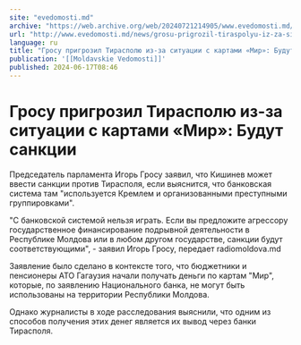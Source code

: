 ```yaml
---
site: "evedomosti.md"
archive: "https://web.archive.org/web/20240721214905/www.evedomosti.md/news/grosu-prigrozil-tiraspolyu-iz-za-situacii-s-kartami-mir-budu"
url: "http://www.evedomosti.md/news/grosu-prigrozil-tiraspolyu-iz-za-situacii-s-kartami-mir-budu"
language: ru
title: "Гросу пригрозил Тирасполю из-за ситуации с картами «Мир»: Будут санкции"
publication: '[[Moldavskie Vedomosti]]'
published: 2024-06-17T08:46
---
```


# Гросу пригрозил Тирасполю из-за ситуации с картами «Мир»: Будут санкции

Председатель парламента Игорь Гросу заявил, что Кишинев может ввести санкции против Тирасполя, если выяснится, что банковская система там "используется Кремлем и организованными преступными группировками".

"С банковской системой нельзя играть. Если вы предложите агрессору государственное финансирование подрывной деятельности в Республике Молдова или в любом другом государстве, санкции будут соответствующими", - заявил Игорь Гросу, передает radiomoldova.md

Заявление было сделано в контексте того, что бюджетники и пенсионеры АТО Гагаузия начали получать деньги по картам "Мир", которые, по заявлению Национального банка, не могут быть использованы на территории Республики Молдова.

Однако журналисты в ходе расследования выяснили, что одним из способов получения этих денег является их вывод через банки Тирасполя.